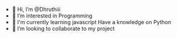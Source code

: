- 👋 Hi, I’m @Dhruthiii
- 👀 I’m interested in Programming
- 🌱 I'm currently learning javascript
  Have a knowledge on Python
- 💞️ I’m looking to collaborate to my project 

<!---
Dhruthiii/Dhruthiii is a ✨ special ✨ repository because its `README.md` (this file) appears on your GitHub profile.
You can click the Preview link to take a look at your changes.
--->
